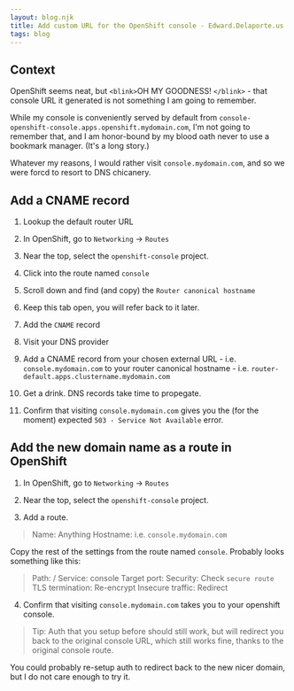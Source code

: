 ```yaml
---
layout: blog.njk
title: Add custom URL for the OpenShift console - Edward.Delaporte.us
tags: blog
---
```


## Context

OpenShift seems neat, but `<blink>`OH MY GOODNESS! `</blink>` - that console URL it generated is not something I am going to remember.

While my console is conveniently served by default from `console-openshift-console.apps.openshift.mydomain.com`, I'm not going to remember that, and I am honor-bound by my blood oath never to use a bookmark manager. (It's a long story.)

Whatever my reasons, I would rather visit `console.mydomain.com`, and so we were forcd to resort to DNS chicanery.

## Add a CNAME record

1. Lookup the default router URL

  1. In OpenShift, go to `Networking` -> `Routes`

  2. Near the top, select the `openshift-console` project.

  3. Click into the route named `console`

  4. Scroll down and find (and copy) the `Router canonical hostname`

  5. Keep this tab open, you will refer back to it later.

2. Add the `CNAME` record

  6. Visit your DNS provider

  7. Add a CNAME record from your chosen external URL - i.e. `console.mydomain.com` to your router canonical hostname - i.e. `router-default.apps.clustername.mydomain.com`

  8. Get a drink. DNS records take time to propegate.

  9. Confirm that visiting `console.mydomain.com` gives you the (for the moment) expected `503 - Service Not Available` error.

## Add the new domain name as a route in OpenShift

1. In OpenShift, go to `Networking` -> `Routes`

2. Near the top, select the `openshift-console` project.

3. Add a route.

  > Name: Anything
  > Hostname: <the URL at your domain that you used in your CNAME record> i.e. `console.mydomain.com`

  Copy the rest of the settings from the route named `console`. Probably looks something like this:

  > Path: /
  > Service: console
  > Target port: <choose the only option>
  > Security: Check `secure route`
  > TLS termination: Re-encrypt
  > Insecure traffic: Redirect

4. Confirm that visiting `console.mydomain.com` takes you to your openshift console.

  > Tip: Auth that you setup before should still work, but will redirect you back to the original console URL, which still works fine, thanks to the original console route.

You could probably re-setup auth to redirect back to the new nicer domain, but I do not care enough to try it.